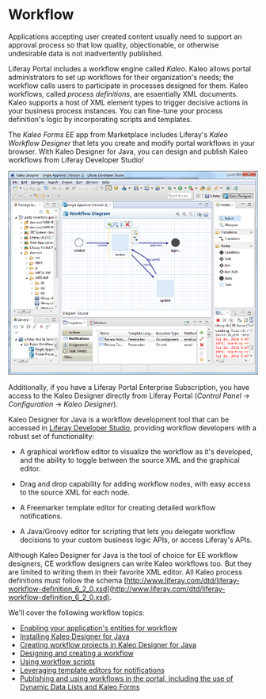 # Workflow [](id=workflow)

Applications accepting user created content usually need to support an approval
process so that low quality, objectionable, or otherwise undesirable data is
not inadvertently published. 

Liferay Portal includes a workflow engine called *Kaleo*. Kaleo allows portal
administrators to set up workflows for their organization's needs; the workflow
calls users to participate in processes designed for them. Kaleo workflows,
called *process definitions*, are essentially XML documents. Kaleo supports a
host of XML element types to trigger decisive actions in your business process
instances. You can fine-tune your process definition's logic by incorporating
scripts and templates. 

The *Kaleo Forms EE* app from Marketplace includes Liferay's *Kaleo Workflow
Designer* that lets you create and modify portal workflows in your browser. With
Kaleo Designer for Java, you can design and publish Kaleo workflows from Liferay
Developer Studio! 

![Figure 1: Kaleo Designer for Java gives you a powerful environment for designing, modifying, and publishing Kaleo workflows.](../../images/kaleo-designer-for-java.png)

Additionally, if you have a Liferay Portal Enterprise Subscription, you have
access to the Kaleo Designer directly from Liferay Portal (*Control Panel* &rarr;
*Configuration* &rarr; *Kaleo Designer*).

Kaleo Designer for Java is a workflow development tool that can be accessed in
[Liferay Developer
Studio](https://dev.liferay.com/develop/learning-paths/mvc/-/knowledge_base/6-2/developing-applications-with-liferay-developer-stu),
providing workflow developers with a robust set of functionality:

- A graphical workflow editor to visualize the workflow as it's developed, and
  the ability to toggle between the source XML and the graphical editor.

- Drag and drop capability for adding workflow nodes, with easy access to the
  source XML for each node.

- A Freemarker template editor for creating detailed workflow notifications.

- A Java/Groovy editor for scripting that lets you delegate workflow decisions
  to your custom business logic APIs, or access Liferay's APIs.

Although Kaleo Designer for Java is the tool of choice for EE workflow
designers, CE workflow designers can write Kaleo workflows too. But they are
limited to writing them in their favorite XML editor. All Kaleo process
definitions must follow the schema
[http://www.liferay.com/dtd/liferay-workflow-definition_6_2_0.xsd](http://www.liferay.com/dtd/liferay-workflow-definition_6_2_0.xsd).

We'll cover the following workflow topics:

- [Enabling your application's entities for workflow](/develop/tutorials/-/knowledge_base/6-2/workflow-enabling-entities)
- [Installing Kaleo Designer for Java](/develop/tutorials/-/knowledge_base/6-2/installing-kaleo-forms-ee)
- [Creating workflow projects in Kaleo Designer for Java](creating-a-workflow-project-with-kaleo)
- [Designing and creating a workflow](/develop/tutorials/-/knowledge_base/6-2/designing-workflow-definitions)
- [Using workflow scripts](/develop/tutorials/-/knowledge_base/6-2/using-workflow-scripts)
- [Leveraging template editors for notifications](/develop/tutorials/-/knowledge_base/6-2/notification-templates)
- [Publishing and using workflows in the portal, including the use of Dynamic Data Lists and Kaleo Forms](/develop/tutorials/-/knowledge_base/6-2/publishing-and-using-workflows)


